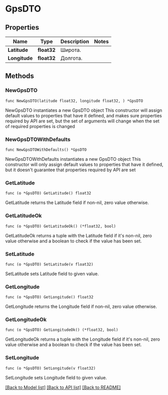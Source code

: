 # GpsDTO

## Properties

Name | Type | Description | Notes
------------ | ------------- | ------------- | -------------
**Latitude** | **float32** | Широта. | 
**Longitude** | **float32** | Долгота. | 

## Methods

### NewGpsDTO

`func NewGpsDTO(latitude float32, longitude float32, ) *GpsDTO`

NewGpsDTO instantiates a new GpsDTO object
This constructor will assign default values to properties that have it defined,
and makes sure properties required by API are set, but the set of arguments
will change when the set of required properties is changed

### NewGpsDTOWithDefaults

`func NewGpsDTOWithDefaults() *GpsDTO`

NewGpsDTOWithDefaults instantiates a new GpsDTO object
This constructor will only assign default values to properties that have it defined,
but it doesn't guarantee that properties required by API are set

### GetLatitude

`func (o *GpsDTO) GetLatitude() float32`

GetLatitude returns the Latitude field if non-nil, zero value otherwise.

### GetLatitudeOk

`func (o *GpsDTO) GetLatitudeOk() (*float32, bool)`

GetLatitudeOk returns a tuple with the Latitude field if it's non-nil, zero value otherwise
and a boolean to check if the value has been set.

### SetLatitude

`func (o *GpsDTO) SetLatitude(v float32)`

SetLatitude sets Latitude field to given value.


### GetLongitude

`func (o *GpsDTO) GetLongitude() float32`

GetLongitude returns the Longitude field if non-nil, zero value otherwise.

### GetLongitudeOk

`func (o *GpsDTO) GetLongitudeOk() (*float32, bool)`

GetLongitudeOk returns a tuple with the Longitude field if it's non-nil, zero value otherwise
and a boolean to check if the value has been set.

### SetLongitude

`func (o *GpsDTO) SetLongitude(v float32)`

SetLongitude sets Longitude field to given value.



[[Back to Model list]](../README.md#documentation-for-models) [[Back to API list]](../README.md#documentation-for-api-endpoints) [[Back to README]](../README.md)


